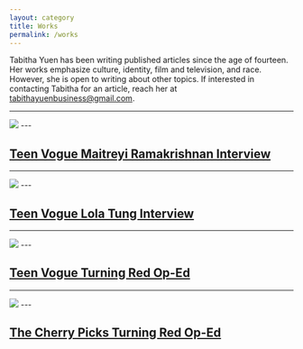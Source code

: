 ```yaml
---
layout: category
title: Works
permalink: /works
---
```



Tabitha Yuen has been writing published articles since the age of fourteen. Her works emphasize culture, identity, film and television, and race. However, she is open to writing about other topics. If interested in contacting Tabitha for an article, reach her at tabithayuenbusiness@gmail.com.

---
<img src="{{ site.baseurl }}/assets/img/maitreyi ramakrishnan.jpg">
---

## [Teen Vogue Maitreyi Ramakrishnan Interview](https://www.teenvogue.com/story/never-have-i-ever-season-3-maitreyi-ramakrishnan-interview)


---
<img src="{{ site.baseurl }}/assets/img/lolatung.jpg">
---

## [Teen Vogue Lola Tung Interview](https://www.teenvogue.com/story/the-summer-i-turned-pretty-star-lola-tung-on-self-love-asian-representation-and-taylor-swift)

---
<img src="{{ site.baseurl }}/assets/img/teenvoguemei.jpg">
---

## [Teen Vogue Turning Red Op-Ed](https://www.teenvogue.com/story/turning-red-made-me-feel-understood-as-a-chinese-american-teen)

---
<img src="{{ site.baseurl }}/assets/img/turningredcherry.jpg">
---

## [The Cherry Picks Turning Red Op-Ed](https://www.thecherrypicks.com/stories/turning-red-teenage-girl/)
